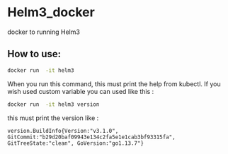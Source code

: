 # Helm3_docker
docker to running Helm3

## How to use:


```bash
docker run  -it helm3
```
When you run  this command, this must print the help from kubectl. If you wish used custom variable you can used like this : 

```bash
docker run  -it helm3 version
```
this must print the version  like : 

```
version.BuildInfo{Version:"v3.1.0", GitCommit:"b29d20baf09943e134c2fa5e1e1cab3bf93315fa", GitTreeState:"clean", GoVersion:"go1.13.7"}
```